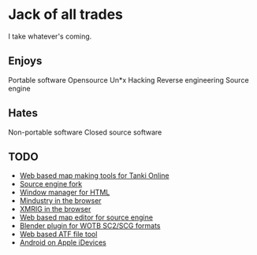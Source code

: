# Jack of all trades
I take whatever's coming.

## Enjoys
Portable software
Opensource
Un\*x
Hacking
Reverse engineering
Source engine

## Hates
Non-portable software
Closed source software

## TODO
- [Web based map making tools for Tanki Online]()
- [Source engine fork]()
- [Window manager for HTML]()
- [Mindustry in the browser]()
- [XMRIG in the browser]()
- [Web based map editor for source engine]()
- [Blender plugin for WOTB SC2/SCG formats]()
- [Web based ATF file tool]()
- [Android on Apple iDevices]()

